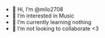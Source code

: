 - 👋 Hi, I’m @milo2708
- 👀 I’m interested in Music
- 🌱 I’m currently learning nothing
- 💞️ I’m not looking to collaborate
<3

<!---
milo2708/milo2708 is a ✨ special ✨ repository because its `README.md` (this file) appears on your GitHub profile.
You can click the Preview link to take a look at your changes.
--->
